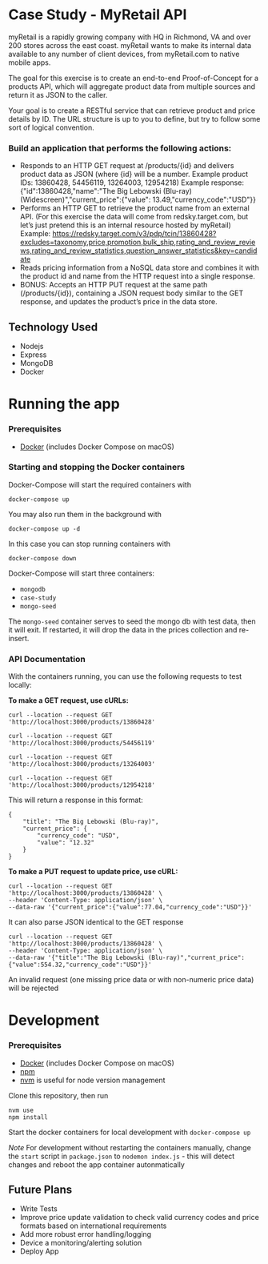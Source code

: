 # Case Study - MyRetail API

myRetail is a rapidly growing company with HQ in Richmond, VA and over 200 stores across the east coast. myRetail wants to make its internal data available to any number of client devices, from myRetail.com to native mobile apps. 

The goal for this exercise is to create an end-to-end Proof-of-Concept for a products API, which will aggregate product data from multiple sources and return it as JSON to the caller. 

Your goal is to create a RESTful service that can retrieve product and price details by ID. The URL structure is up to you to define, but try to follow some sort of logical convention.

### Build an application that performs the following actions: 
- Responds to an HTTP GET request at /products/{id} and delivers product data as JSON (where {id} will be a number. 
Example product IDs: 13860428, 54456119, 13264003, 12954218) 
Example response: {"id":13860428,"name":"The Big Lebowski (Blu-ray) (Widescreen)","current_price":{"value": 13.49,"currency_code":"USD"}}
- Performs an HTTP GET to retrieve the product name from an external API. (For this exercise the data will come from redsky.target.com, but let’s just pretend this is an internal resource hosted by myRetail) 
Example: https://redsky.target.com/v3/pdp/tcin/13860428?excludes=taxonomy,price,promotion,bulk_ship,rating_and_review_reviews,rating_and_review_statistics,question_answer_statistics&key=candidate 
- Reads pricing information from a NoSQL data store and combines it with the product id and name from the HTTP request into a single response. 
- BONUS: Accepts an HTTP PUT request at the same path (/products/{id}), containing a JSON request body similar to the GET response, and updates the product’s price in the data store. 

## Technology Used
- Nodejs
- Express
- MongoDB
- Docker

# Running the app
### Prerequisites 
- [Docker](https://www.docker.com/get-started) (includes Docker Compose on macOS)

### Starting and stopping the Docker containers
Docker-Compose will start the required containers with
```
docker-compose up
```

You may also run them in the background with 
```
docker-compose up -d
```

In this case you can stop running containers with
```
docker-compose down
```

Docker-Compose will start three containers: 
- `mongodb` 
- `case-study` 
- `mongo-seed`

The `mongo-seed` container serves to seed the mongo db with test data, then it will exit. If restarted, it will drop the data in the prices collection and re-insert.

### API Documentation
With the containers running, you can use the following requests to test locally:

**To make a GET request, use cURLs:** 

```
curl --location --request GET 'http://localhost:3000/products/13860428'
```
```
curl --location --request GET 'http://localhost:3000/products/54456119'
```
```
curl --location --request GET 'http://localhost:3000/products/13264003'
```
```
curl --location --request GET 'http://localhost:3000/products/12954218'
```

This will return a response in this format:

```
{
    "title": "The Big Lebowski (Blu-ray)",
    "current_price": {
        "currency_code": "USD",
        "value": "12.32"
    }
}
```

**To make a PUT request to update price, use cURL:**

```
curl --location --request GET 'http://localhost:3000/products/13860428' \
--header 'Content-Type: application/json' \
--data-raw '{"current_price":{"value":77.04,"currency_code":"USD"}}'
```

It can also parse JSON identical to the GET response 
```
curl --location --request GET 'http://localhost:3000/products/13860428' \
--header 'Content-Type: application/json' \
--data-raw '{"title":"The Big Lebowski (Blu-ray)","current_price":{"value":554.32,"currency_code":"USD"}}'
```

An invalid request (one missing price data or with non-numeric price data) will be rejected

# Development
### Prerequisites 
- [Docker](https://www.docker.com/get-started) (includes Docker Compose on macOS)
- [npm](https://www.npmjs.com/get-npm)
- [nvm](https://github.com/creationix/nvm) is useful for node version management

Clone this repository, then run
```
nvm use
npm install
```

Start the docker containers for local development with ``docker-compose up``

*Note*
For development without restarting the containers manually, change the `start` script in `package.json` to `nodemon index.js` - this will detect changes and reboot the app container autonmatically

## Future Plans
- Write Tests
- Improve price update validation to check valid currency codes and price formats based on international requirements
- Add more robust error handling/logging
- Device a monitoring/alerting solution
- Deploy App
